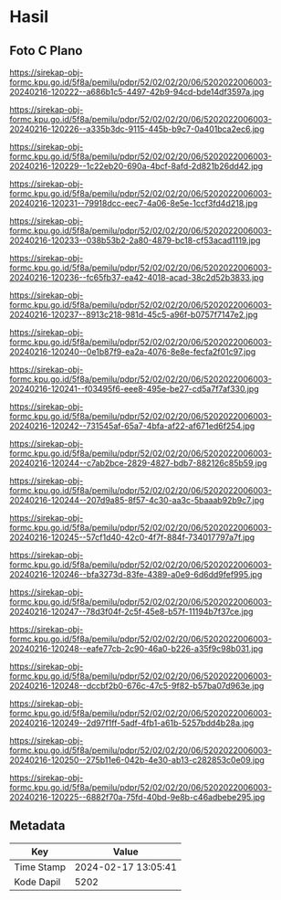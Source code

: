 # Hasil

## Foto C Plano

https://sirekap-obj-formc.kpu.go.id/5f8a/pemilu/pdpr/52/02/02/20/06/5202022006003-20240216-120222--a686b1c5-4497-42b9-94cd-bde14df3597a.jpg

https://sirekap-obj-formc.kpu.go.id/5f8a/pemilu/pdpr/52/02/02/20/06/5202022006003-20240216-120226--a335b3dc-9115-445b-b9c7-0a401bca2ec6.jpg

https://sirekap-obj-formc.kpu.go.id/5f8a/pemilu/pdpr/52/02/02/20/06/5202022006003-20240216-120229--1c22eb20-690a-4bcf-8afd-2d821b26dd42.jpg

https://sirekap-obj-formc.kpu.go.id/5f8a/pemilu/pdpr/52/02/02/20/06/5202022006003-20240216-120231--79918dcc-eec7-4a06-8e5e-1ccf3fd4d218.jpg

https://sirekap-obj-formc.kpu.go.id/5f8a/pemilu/pdpr/52/02/02/20/06/5202022006003-20240216-120233--038b53b2-2a80-4879-bc18-cf53acad1119.jpg

https://sirekap-obj-formc.kpu.go.id/5f8a/pemilu/pdpr/52/02/02/20/06/5202022006003-20240216-120236--fc65fb37-ea42-4018-acad-38c2d52b3833.jpg

https://sirekap-obj-formc.kpu.go.id/5f8a/pemilu/pdpr/52/02/02/20/06/5202022006003-20240216-120237--8913c218-981d-45c5-a96f-b0757f7147e2.jpg

https://sirekap-obj-formc.kpu.go.id/5f8a/pemilu/pdpr/52/02/02/20/06/5202022006003-20240216-120240--0e1b87f9-ea2a-4076-8e8e-fecfa2f01c97.jpg

https://sirekap-obj-formc.kpu.go.id/5f8a/pemilu/pdpr/52/02/02/20/06/5202022006003-20240216-120241--f03495f6-eee8-495e-be27-cd5a7f7af330.jpg

https://sirekap-obj-formc.kpu.go.id/5f8a/pemilu/pdpr/52/02/02/20/06/5202022006003-20240216-120242--731545af-65a7-4bfa-af22-af671ed6f254.jpg

https://sirekap-obj-formc.kpu.go.id/5f8a/pemilu/pdpr/52/02/02/20/06/5202022006003-20240216-120244--c7ab2bce-2829-4827-bdb7-882126c85b59.jpg

https://sirekap-obj-formc.kpu.go.id/5f8a/pemilu/pdpr/52/02/02/20/06/5202022006003-20240216-120244--207d9a85-8f57-4c30-aa3c-5baaab92b9c7.jpg

https://sirekap-obj-formc.kpu.go.id/5f8a/pemilu/pdpr/52/02/02/20/06/5202022006003-20240216-120245--57cf1d40-42c0-4f7f-884f-734017797a7f.jpg

https://sirekap-obj-formc.kpu.go.id/5f8a/pemilu/pdpr/52/02/02/20/06/5202022006003-20240216-120246--bfa3273d-83fe-4389-a0e9-6d6dd9fef995.jpg

https://sirekap-obj-formc.kpu.go.id/5f8a/pemilu/pdpr/52/02/02/20/06/5202022006003-20240216-120247--78d3f04f-2c5f-45e8-b57f-11194b7f37ce.jpg

https://sirekap-obj-formc.kpu.go.id/5f8a/pemilu/pdpr/52/02/02/20/06/5202022006003-20240216-120248--eafe77cb-2c90-46a0-b226-a35f9c98b031.jpg

https://sirekap-obj-formc.kpu.go.id/5f8a/pemilu/pdpr/52/02/02/20/06/5202022006003-20240216-120248--dccbf2b0-676c-47c5-9f82-b57ba07d963e.jpg

https://sirekap-obj-formc.kpu.go.id/5f8a/pemilu/pdpr/52/02/02/20/06/5202022006003-20240216-120249--2d97f1ff-5adf-4fb1-a61b-5257bdd4b28a.jpg

https://sirekap-obj-formc.kpu.go.id/5f8a/pemilu/pdpr/52/02/02/20/06/5202022006003-20240216-120250--275b11e6-042b-4e30-ab13-c282853c0e09.jpg

https://sirekap-obj-formc.kpu.go.id/5f8a/pemilu/pdpr/52/02/02/20/06/5202022006003-20240216-120225--6882f70a-75fd-40bd-9e8b-c46adbebe295.jpg


## Metadata

| Key        | Value               |
| ---------- | ------------------- |
| Time Stamp | 2024-02-17 13:05:41 |
| Kode Dapil | 5202                |



